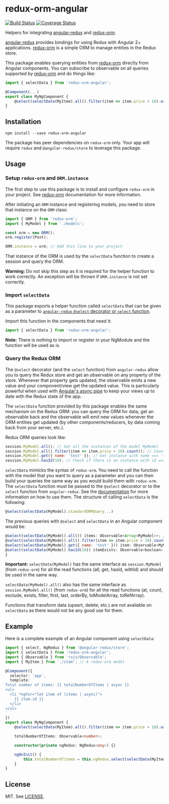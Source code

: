 # redux-orm-angular
[![Build Status](https://travis-ci.org/didomi/redux-orm-angular.svg?branch=master)](https://travis-ci.org/didomi/redux-orm-angular)
[![Coverage Status](https://coveralls.io/repos/github/didomi/redux-orm-angular/badge.svg?branch=master)](https://coveralls.io/github/didomi/redux-orm-angular?branch=master)

Helpers for integrating [angular-redux](https://github.com/angular-redux/store) and [redux-orm](https://github.com/tommikaikkonen/redux-orm).

[angular-redux](https://github.com/angular-redux/store) provides bindings for using Redux with Angular 2+ applications. [redux-orm](https://github.com/tommikaikkonen/redux-orm) is a simple ORM to manage entities in the Redux store.

This package enables querying entities from [redux-orm](https://github.com/tommikaikkonen/redux-orm) directly from Angular components. 
You can subscribe to observable on all queries supported by [redux-orm](https://github.com/tommikaikkonen/redux-orm) and do things like:

```javascript
import { selectData } from 'redux-orm-angular';

@Component(...)
export class MyNgComponent {
    @select(selectData(MyItem).all().filter(item => item.price > 10).orderBy('price')) items: Observable<Array<MyItem>>;
}
```

## Installation

```
npm install --save redux-orm-angular
```

The package has peer dependencies on `redux-orm` only. Your app will require `redux` and `@angular-redux/store` to leverage this package.

## Usage

### Setup `redux-orm` and `ORM.instance`

The first step to use this package is to install and configure `redux-orm` in your project. See [redux-orm](https://github.com/tommikaikkonen/redux-orm) documentation for more information.

After initiating an `ORM` instance and registering models, you need to store that instance on the `ORM` class:

```javascript
import { ORM } from 'redux-orm';
import { MyModel } from './models';

const orm = new ORM();
orm.register(Post);

ORM.instance = orm; // Add this line to your project
```

That instance of the ORM is used by the `selectData` function to create a session and query the ORM.

**Warning:** Do not skip this step as it is required for the helper function to work correctly. An exception will be thrown if `ORM.instance` is not set correctly.

### Import `selectData`

This package exports a helper function called `selectData` that can be given as a parameter to [`angular-redux` `@select` decorator or `select` function](https://github.com/angular-redux/store/blob/master/articles/select-pattern.md).

Import this function in the components that need it:

```javascript
import { selectData } from 'redux-orm-angular';
```

**Note:** There is nothing to import or register in your NgModule and the function will be used as is.

### Query the Redux ORM

The `@select` decorator (and the `select` function) from `angular-redux` allow you to query the Redux store and get an observable on any property of the store. Whenever that property gets updated, the observable emits a new value and your component/view get the updated value. This is particularly powerful when used with [Angular's async pipe](https://angular.io/api/common/AsyncPipe) to keep your views up to date with the Redux state of the app.

The `selectData` function provided by this package enables the same mechanism on the Redux ORM: you can query the ORM for data, get an observable back and the observable will emit new values whenever the ORM entities get updated (by other components/reducers, by data coming back from your server, etc.).

Redux ORM queries look like:

```javascript
session.MyModel.all(); // Get all the instances of the model MyModel
session.MyModel.all().filter(item => item.price > 10).count(); // Count the number of items with price > 10
session.MyModel.get({ name: 'test' }); // Get instance with name === 'test'
session.MyModel.hasId(10); // Check if there is an instance with id === 10
```

`selectData` mimicks the syntax of `redux-orm`. You need to call the function with the model that you want to query as a parameter and you can then build your queries the same way as you would build them with `redux-orm`.
The `selectData` function must be passed to the `@select` decorator or to the `select` function from `angular-redux`. See the [documentation](https://github.com/angular-redux/store/blob/master/articles/select-pattern.md) for more information on how to use them.
The structure of calling `selectData` is the following:

```javascript
@select(selectData(MyModel).standardORMQuery...)
```

The previous queries with `@select` and `selectData` in an Angular component would be:

```javascript
@select(selectData(MyModel).all()) items: Observable<Array<MyModel>>; // Get all the instances of the model MyModel
@select(selectData(MyModel).all().filter(item => item.price > 10).count()) filteredItemsCount: Observable<number>; // Count the number of items with price > 10
@select(selectData(MyModel).get({ name: 'test' })) item: Observable<MyModel>; // Get instance with name === 'test'
@select(selectData(MyModel).hasId(10)) itemExists: Observable<boolean>; // Check if there is an instance with id === 10
}
```

**Important:** `selectData(MyModel)` has the same interface as `session.MyModel` (from `redux-orm`) for all the read functions (all, get, hasId, withId) and should be used in the same way.

`selectData(MyModel).all()` also has the same interface as `session.MyModel.all()` (from `redux-orm`) for all the read functions (at, count, exclude, exists, filter, first, last, orderBy, toModelArray, toRefArray).

Functions that transform data (upsert, delete, etc.) are not available on `selectData` as there would not be any good use for them.

## Example

Here is a complete example of an Angular component using `selectData`:

```typescript
import { select, NgRedux } from '@angular-redux/store';
import { selectData } from 'redux-orm-angular';
import { Observable } from 'rxjs/Observable';
import { MyItem } from './item'; // A redux-orm model

@Component({
  selector: 'app',
  template: `
Total number of items: {{ totalNumberOfItems | async }}
<ul>
  <li *ngFor="let item of (items | async)">
    {{ item.id }}
  </li>
</ul>
`
})
export class MyNgComponent {
    @select(selectData(MyItem).all().filter(item => item.price > 10).orderBy('price')) items: Observable<Array<MyItem>>;

    totalNumberOfItems: Observable<number>;

    constructor(private ngRedux: NgRedux<any>) {}

    ngOnInit() {
        this.totalNumberOfitems = this.ngRedux.select(selectData(MyItem).all().count());
    }
}
```

## License

MIT. See [LICENSE](LICENSE).